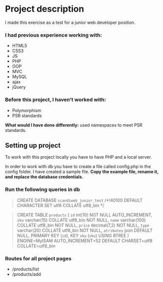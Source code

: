 # Project description

I made this exercise as a test for a junior web developer position.

### I had previous experience working with:

- HTML5
- CSS3
- JS
- PHP
- OOP
- MVC
- MySQL
- ajax
- jQuery

### Before this project, I haven't worked with:

- Polymorphism
- PSR standards

**What would I have done differently:** used namespaces to meet PSR standards.

## Setting up project

To work with this project locally you have to have PHP and a local server.

In order to work with db you have to create a file called config.php in the config folder. I have created a sample file. **Copy the example file, rename it, and replace the database credentials.**

### Run the following queries in db

>CREATE DATABASE `scandiweb_junior_test` /*!40100 DEFAULT CHARACTER SET utf8 COLLATE utf8_bin */

>CREATE TABLE `products` (
> `id` int(10) NOT NULL AUTO_INCREMENT,
> `sku` varchar(15) COLLATE utf8_bin NOT NULL,
> `name` varchar(100) COLLATE utf8_bin NOT NULL,
> `price` decimal(7,2) NOT NULL,
> `type` varchar(20) COLLATE utf8_bin NOT NULL,
> `atributes` json DEFAULT NULL,
> PRIMARY KEY (`id`),
> KEY `sku` (`sku`) USING BTREE
> ) ENGINE=MyISAM AUTO_INCREMENT=52 DEFAULT CHARSET=utf8 COLLATE=utf8_bin

### Routes for all project pages

- /products/list
- /products/add
